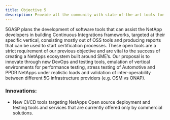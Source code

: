 ```yaml
---
title: Objective 5
description: Provide all the community with state-of-the-art tools for test deployment, test automation, continuous integration and monitoring of testbeds, mainly through Open Source Software tools.
---
```


5GASP plans the development of software tools that can assist the NetApp developers in building Continuous
Integrations frameworks, targeted at their specific vertical, consisting mostly out of OSS tools and producing reports
that can be used to start certification processes. These open tools are a strict requirement of our previous objective
and are vital to the success of creating a NetApps ecosystem built around SME’s. Our proposal is to innovate through
new DevOps and testing tools, emulation of vertical environments for performance testing, stress testing of
Automotive and PPDR NetApps under realistic loads and validation of inter-operability between different 5G
infrastructure providers (e.g. OSM vs ONAP).

### Innovations:

* New CI/CD tools targeting NetApps Open source deployment and testing tools and services that are currently offered only by commercial solutions.